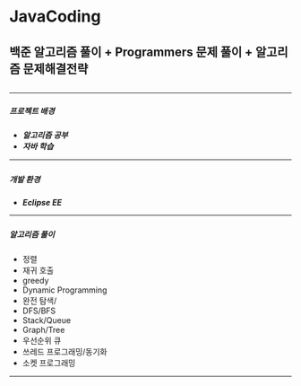 # JavaCoding

<h2>백준 알고리즘 풀이 + Programmers 문제 풀이 + 알고리즘 문제해결전략<h2> 
<hr>
  
<h5>프로젝트 배경<h5>
<ul>
  <li> 알고리즘 공부 </li>
  <li> 자바 학습 </li>
</ul>
<hr>
<h5>개발 환경<h5>
<ul>
  <li> Eclipse EE </li> 
</ul>
<hr>
<h5>알고리즘 풀이</h5>
<ul>
  <li> 정렬 </li>
  <li> 재귀 호출 </li>
  <li> greedy </li>
  <li> Dynamic Programming</li>
  <li> 완전 탐색/ </li> 
  <li> DFS/BFS </li> 
  <li> Stack/Queue </li> 
  <li> Graph/Tree </li>
  <li> 우선순위 큐</li> 
  <li> 쓰레드 프로그래밍/동기화 </li> 
  <li> 소켓 프로그래밍 </li>
</ul>
<hr>
